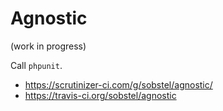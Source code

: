 Agnostic
========

(work in progress)

Call `phpunit`.

* https://scrutinizer-ci.com/g/sobstel/agnostic/
* https://travis-ci.org/sobstel/agnostic
